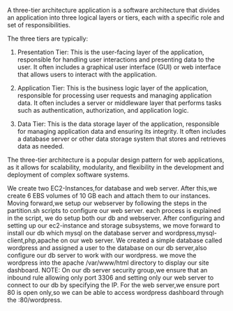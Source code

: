 

A three-tier architecture application is a software architecture that divides an application into three logical layers or tiers, each with a specific role and set of responsibilities. 

The three tiers are typically:

1. Presentation Tier: This is the user-facing layer of the application, responsible for handling user interactions and presenting data to the user. It often includes a graphical user interface (GUI) or web interface that allows users to interact with the application.

2. Application Tier: This is the business logic layer of the application, responsible for processing user requests and managing application data. It often includes a server or middleware layer that performs tasks such as authentication, authorization, and application logic.

3. Data Tier: This is the data storage layer of the application, responsible for managing application data and ensuring its integrity. It often includes a database server or other data storage system that stores and retrieves data as needed.

The three-tier architecture is a popular design pattern for web applications, as it allows for scalability, modularity, and flexibility in the development and deployment of complex software systems.

We create two EC2-Instances,for database and web server. After this,we create 6 EBS volumes of 10 GB each and attach them to our instances. Moving forward,we setup our webserver by following the steps in the partition.sh scripts to configure our web server. each process is explained in the script, we do setup both our db and webserver.
After configuring and setting up our ec2-instance and storage subsystems, we move forward to install our db which mysql on the database server and wordpress,mysql-client,php,apache on our web server. We created a simple database called wordpress and assigned a user to the database on our db server,also configure our db server to work with our wordpress.
we move the wordpress into the apache /var/www/html directory to display our site dashboard.
NOTE: On our db server security group,we ensure that an inbound rule allowing only port 3306 and setting only our web server to connect to our db by specifying the IP.
For the web server,we ensure port 80 is open only,so we can be able to access wordpress dashboard through the <web-server-public-IP>:80/wordpress.
  
